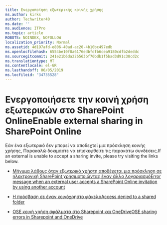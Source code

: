 ```yaml
---
title: Ενεργοποίηση εξωτερικής κοινής χρήσης
ms.author: kirks
author: Techwriter40
ms.date: ''
ms.audience: ITPro
ms.topic: article
ROBOTS: NOINDEX, NOFOLLOW
localization_priority: Normal
ms.assetid: 4d197afd-e806-40ad-ac20-4b10bc497edb
ms.openlocfilehash: 6554be10f8a6176edbfdfb6cea9180cdfb2deddc
ms.sourcegitcommit: 241e21b6da226563bf70bdb1f5bad3d91c38cd2c
ms.translationtype: MT
ms.contentlocale: el-GR
ms.lasthandoff: 06/05/2019
ms.locfileid: "34735528"
---
```

# <a name="enable-external-sharing-in-sharepoint-online"></a><span data-ttu-id="4136c-102">Ενεργοποιήσετε την κοινή χρήση εξωτερικών στο SharePoint Online</span><span class="sxs-lookup"><span data-stu-id="4136c-102">Enable external sharing in SharePoint Online</span></span>

<span data-ttu-id="4136c-103">Εάν ένα εξωτερικό δεν μπορεί να αποδεχτεί μια πρόσκληση κοινής χρήσης, Παρακαλώ δοκιμάστε να επισκεφθείτε τις παρακάτω συνδέσεις.</span><span class="sxs-lookup"><span data-stu-id="4136c-103">If an external is unable to accept a sharing invite, please try visiting the links below.</span></span>

- [<span data-ttu-id="4136c-104">Μήνυμα λάθους όταν εξωτερικό χρήστη αποδέχεται μια πρόσκληση σε ηλεκτρονική SharePoint χρησιμοποιώντας έναν άλλο λογαριασμό</span><span class="sxs-lookup"><span data-stu-id="4136c-104">Error message when an external user accepts a SharePoint Online invitation by using another account</span></span>](https://support.office.com/en-us/article/Error-message-when-an-external-user-accepts-a-SharePoint-Online-invitation-by-using-another-account-f0d34413-ea7c-42c7-a485-c4e5d421e5f0)

- [<span data-ttu-id="4136c-105">Η πρόσβαση σε έναν κοινόχρηστο φάκελο</span><span class="sxs-lookup"><span data-stu-id="4136c-105">Access denied to a shared folder</span></span>](https://support.office.com/client/d678b57a-53ad-4414-9423-d8726a0c532f)

- [<span data-ttu-id="4136c-106">OSE κοινή χρήση σφάλματα στο Sharepoint και OneDrive</span><span class="sxs-lookup"><span data-stu-id="4136c-106">OSE sharing errors in Sharepoint and OneDrive</span></span>](https://docs.microsoft.com/en-us/sharepoint/sharepoint-onedrive-error-message)


